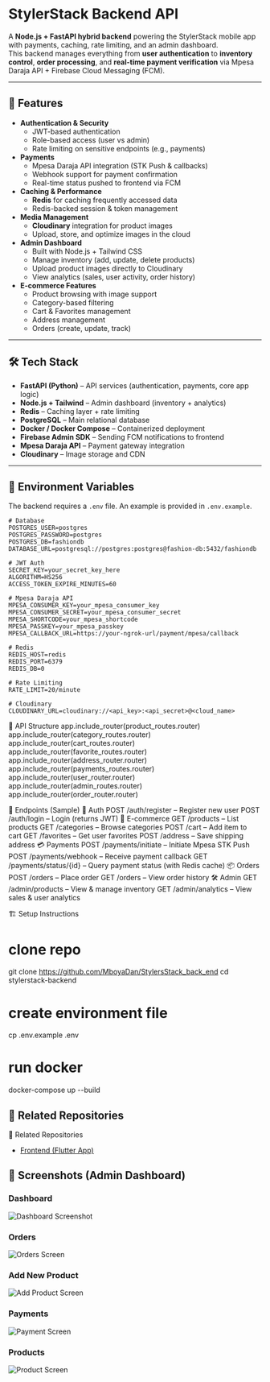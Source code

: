 # StylerStack Backend API

A **Node.js + FastAPI hybrid backend** powering the StylerStack mobile app with payments, caching, rate limiting, and an admin dashboard.  
This backend manages everything from **user authentication** to **inventory control**, **order processing**, and **real-time payment verification** via Mpesa Daraja API + Firebase Cloud Messaging (FCM).

---

## 🚀 Features
- **Authentication & Security**
  - JWT-based authentication
  - Role-based access (user vs admin)
  - Rate limiting on sensitive endpoints (e.g., payments)
- **Payments**
  - Mpesa Daraja API integration (STK Push & callbacks)
  - Webhook support for payment confirmation
  - Real-time status pushed to frontend via FCM
- **Caching & Performance**
  - **Redis** for caching frequently accessed data
  - Redis-backed session & token management
- **Media Management**
  - **Cloudinary** integration for product images
  - Upload, store, and optimize images in the cloud
- **Admin Dashboard**
  - Built with Node.js + Tailwind CSS
  - Manage inventory (add, update, delete products)
  - Upload product images directly to Cloudinary
  - View analytics (sales, user activity, order history)
- **E-commerce Features**
  - Product browsing with image support
  - Category-based filtering
  - Cart & Favorites management
  - Address management
  - Orders (create, update, track)

---

## 🛠️ Tech Stack
- **FastAPI (Python)** – API services (authentication, payments, core app logic)
- **Node.js + Tailwind** – Admin dashboard (inventory + analytics)
- **Redis** – Caching layer + rate limiting
- **PostgreSQL** – Main relational database
- **Docker / Docker Compose** – Containerized deployment
- **Firebase Admin SDK** – Sending FCM notifications to frontend
- **Mpesa Daraja API** – Payment gateway integration
- **Cloudinary** – Image storage and CDN

---

## 🔑 Environment Variables

The backend requires a `.env` file. An example is provided in `.env.example`.

```env
# Database
POSTGRES_USER=postgres
POSTGRES_PASSWORD=postgres
POSTGRES_DB=fashiondb
DATABASE_URL=postgresql://postgres:postgres@fashion-db:5432/fashiondb

# JWT Auth
SECRET_KEY=your_secret_key_here
ALGORITHM=HS256
ACCESS_TOKEN_EXPIRE_MINUTES=60

# Mpesa Daraja API
MPESA_CONSUMER_KEY=your_mpesa_consumer_key
MPESA_CONSUMER_SECRET=your_mpesa_consumer_secret
MPESA_SHORTCODE=your_mpesa_shortcode
MPESA_PASSKEY=your_mpesa_passkey
MPESA_CALLBACK_URL=https://your-ngrok-url/payment/mpesa/callback

# Redis
REDIS_HOST=redis
REDIS_PORT=6379
REDIS_DB=0

# Rate Limiting
RATE_LIMIT=20/minute

# Cloudinary
CLOUDINARY_URL=cloudinary://<api_key>:<api_secret>@<cloud_name>
```
📂 API Structure
app.include_router(product_routes.router)
app.include_router(category_routes.router)
app.include_router(cart_routes.router)
app.include_router(favorite_routes.router)
app.include_router(address_router.router)
app.include_router(payments_routes.router)
app.include_router(user_router.router)
app.include_router(admin_routes.router)
app.include_router(order_router.router)

📂 Endpoints (Sample)
🔐 Auth
POST /auth/register – Register new user
POST /auth/login – Login (returns JWT)
🛒 E-commerce
GET /products – List products
GET /categories – Browse categories
POST /cart – Add item to cart
GET /favorites – Get user favorites
POST /address – Save shipping address
💳 Payments
POST /payments/initiate – Initiate Mpesa STK Push
POST /payments/webhook – Receive payment callback
GET /payments/status/{id} – Query payment status (with Redis cache)
📦 Orders
POST /orders – Place order
GET /orders – View order history
🛠️ Admin
GET /admin/products – View & manage inventory
GET /admin/analytics – View sales & user analytics


🏗️ Setup Instructions

# clone repo
git clone https://github.com/MboyaDan/StylersStack_back_end
cd stylerstack-backend

# create environment file
cp .env.example .env

# run docker
docker-compose up --build
## 🔗 Related Repositories

🔗 Related Repositories
- [Frontend (Flutter App)](https://github.com/MboyaDan/StylersStack_front_end)
## 📸 Screenshots (Admin Dashboard)

### Dashboard
![Dashboard Screenshot](https://github.com/MboyaDan/StylersStack_back_end/blob/main/docs/admin_dashbord.png)

### Orders
![Orders Screen](https://github.com/MboyaDan/StylersStack_back_end/blob/main/docs/order_screen.png)

### Add New Product
![Add Product Screen](https://github.com/MboyaDan/StylersStack_back_end/blob/main/docs/add_new_product_screen.png)

### Payments
![Payment Screen](https://github.com/MboyaDan/StylersStack_back_end/blob/main/docs/payment_screen.png)

### Products
![Product Screen](https://github.com/MboyaDan/StylersStack_back_end/blob/main/docs/product_screen.png)

